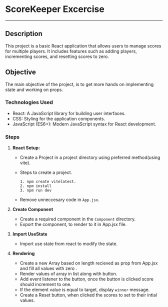 # ScoreKeeper Excercise

---

## Description

This project is a basic React application that allows users to manage scores for multiple players. It includes features such as adding players, incrementing scores, and resetting scores to zero.

## Objective

The main objective of the project, is to get more hands on implementing state and working on props.

### Technologies Used

- React: A JavaScript library for building user interfaces.
- CSS: Styling for the application components.
- JavaScript (ES6+): Modern JavaScript syntax for React development.

### Steps

1. **React Setup:**

   - Create a Project in a project directory using preferred method(using vite).
   - Steps to create a project.

     ```
     1. npm create vitelatest.
     2. npm install
     3. npm run dev
     ```

   - Remove unneccesary code in `App.jsx`.

2. **Create Component**

   - Create a required component in the `Component` directory.
   - Export the component, to render to it in App.jsx file.

3. **Import UseState**

   - Import use state from react to modify the state.

4. **Rendering**

   - Create a new Array based on length recieved as prop from App.jsx and fill all values with zero .
   - Render values of array in list along with button.
   - Add event listener to the button, once the button is clicked score should increment to one.
   - If the element value is equal to target, display `winner` message.
   - Create a Reset button, when clicked the scores to set to their intial values.
